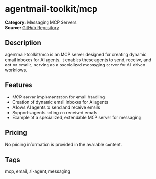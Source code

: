 # agentmail-toolkit/mcp

**Category:** Messaging MCP Servers  
**Source:** [GitHub Repository](https://github.com/agentmail-to/agentmail-toolkit/tree/main/mcp)

## Description
agentmail-toolkit/mcp is an MCP server designed for creating dynamic email inboxes for AI agents. It enables these agents to send, receive, and act on emails, serving as a specialized messaging server for AI-driven workflows.

## Features
- MCP server implementation for email handling
- Creation of dynamic email inboxes for AI agents
- Allows AI agents to send and receive emails
- Supports agents acting on received emails
- Example of a specialized, extendable MCP server for messaging

## Pricing
No pricing information is provided in the available content.

## Tags
mcp, email, ai-agent, messaging